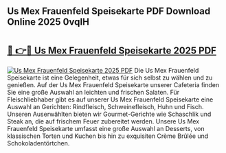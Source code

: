 ## Us Mex Frauenfeld Speisekarte PDF Download Online 2025 0vqIH

# <h2><a href="http://gc6xkp.nevu.top/?p=Us+Mex+Frauenfeld+Speisekarte">🔗 👉🔴 Us Mex Frauenfeld Speisekarte 2025 PDF</a></h2>

[![Us Mex Frauenfeld Speisekarte 2025 PDF](https://i.imgur.com/dBaPXMq.png)](http://gc6xkp.nevu.top/?p=Us+Mex+Frauenfeld+Speisekarte)
Die Us Mex Frauenfeld Speisekarte ist eine Gelegenheit, etwas für sich selbst zu wählen und zu genießen. Auf der Us Mex Frauenfeld Speisekarte unserer Cafeteria finden Sie eine große Auswahl an leichten und frischen Salaten. Für Fleischliebhaber gibt es auf unserer Us Mex Frauenfeld Speisekarte eine Auswahl an Gerichten: Rindfleisch, Schweinefleisch, Huhn und Fisch. Unseren Auserwählten bieten wir Gourmet-Gerichte wie Schaschlik und Steak an, die auf frischem Feuer zubereitet werden. Unsere Us Mex Frauenfeld Speisekarte umfasst eine große Auswahl an Desserts, von klassischen Torten und Kuchen bis hin zu exquisiten Crème Brûlée und Schokoladentörtchen.
